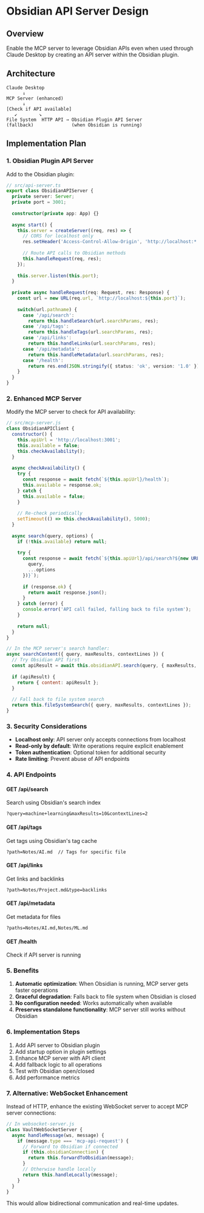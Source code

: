 # Obsidian API Server Design

## Overview

Enable the MCP server to leverage Obsidian APIs even when used through Claude Desktop by creating an API server within the Obsidian plugin.

## Architecture

```
Claude Desktop
      ↓
MCP Server (enhanced)
      ↓
[Check if API available]
   ↙        ↘
File System  HTTP API → Obsidian Plugin API Server
(fallback)              (when Obsidian is running)
```

## Implementation Plan

### 1. Obsidian Plugin API Server

Add to the Obsidian plugin:

```typescript
// src/api-server.ts
export class ObsidianAPIServer {
  private server: Server;
  private port = 3001;
  
  constructor(private app: App) {}
  
  async start() {
    this.server = createServer((req, res) => {
      // CORS for localhost only
      res.setHeader('Access-Control-Allow-Origin', 'http://localhost:*');
      
      // Route API calls to Obsidian methods
      this.handleRequest(req, res);
    });
    
    this.server.listen(this.port);
  }
  
  private async handleRequest(req: Request, res: Response) {
    const url = new URL(req.url, `http://localhost:${this.port}`);
    
    switch(url.pathname) {
      case '/api/search':
        return this.handleSearch(url.searchParams, res);
      case '/api/tags':
        return this.handleTags(url.searchParams, res);
      case '/api/links':
        return this.handleLinks(url.searchParams, res);
      case '/api/metadata':
        return this.handleMetadata(url.searchParams, res);
      case '/health':
        return res.end(JSON.stringify({ status: 'ok', version: '1.0' }));
    }
  }
}
```

### 2. Enhanced MCP Server

Modify the MCP server to check for API availability:

```javascript
// src/mcp-server.js
class ObsidianAPIClient {
  constructor() {
    this.apiUrl = 'http://localhost:3001';
    this.available = false;
    this.checkAvailability();
  }
  
  async checkAvailability() {
    try {
      const response = await fetch(`${this.apiUrl}/health`);
      this.available = response.ok;
    } catch {
      this.available = false;
    }
    
    // Re-check periodically
    setTimeout(() => this.checkAvailability(), 5000);
  }
  
  async search(query, options) {
    if (!this.available) return null;
    
    try {
      const response = await fetch(`${this.apiUrl}/api/search?${new URLSearchParams({
        query,
        ...options
      })}`);
      
      if (response.ok) {
        return await response.json();
      }
    } catch (error) {
      console.error('API call failed, falling back to file system');
    }
    
    return null;
  }
}

// In the MCP server's search handler:
async searchContent({ query, maxResults, contextLines }) {
  // Try Obsidian API first
  const apiResult = await this.obsidianAPI.search(query, { maxResults, contextLines });
  
  if (apiResult) {
    return { content: apiResult };
  }
  
  // Fall back to file system search
  return this.fileSystemSearch({ query, maxResults, contextLines });
}
```

### 3. Security Considerations

- **Localhost only**: API server only accepts connections from localhost
- **Read-only by default**: Write operations require explicit enablement
- **Token authentication**: Optional token for additional security
- **Rate limiting**: Prevent abuse of API endpoints

### 4. API Endpoints

#### GET /api/search
Search using Obsidian's search index
```
?query=machine+learning&maxResults=10&contextLines=2
```

#### GET /api/tags
Get tags using Obsidian's tag cache
```
?path=Notes/AI.md  // Tags for specific file
```

#### GET /api/links
Get links and backlinks
```
?path=Notes/Project.md&type=backlinks
```

#### GET /api/metadata
Get metadata for files
```
?paths=Notes/AI.md,Notes/ML.md
```

#### GET /health
Check if API server is running

### 5. Benefits

1. **Automatic optimization**: When Obsidian is running, MCP server gets faster operations
2. **Graceful degradation**: Falls back to file system when Obsidian is closed
3. **No configuration needed**: Works automatically when available
4. **Preserves standalone functionality**: MCP server still works without Obsidian

### 6. Implementation Steps

1. Add API server to Obsidian plugin
2. Add startup option in plugin settings
3. Enhance MCP server with API client
4. Add fallback logic to all operations
5. Test with Obsidian open/closed
6. Add performance metrics

### 7. Alternative: WebSocket Enhancement

Instead of HTTP, enhance the existing WebSocket server to accept MCP server connections:

```javascript
// In websocket-server.js
class VaultWebSocketServer {
  async handleMessage(ws, message) {
    if (message.type === 'mcp-api-request') {
      // Forward to Obsidian if connected
      if (this.obsidianConnection) {
        return this.forwardToObsidian(message);
      }
      // Otherwise handle locally
      return this.handleLocally(message);
    }
  }
}
```

This would allow bidirectional communication and real-time updates.